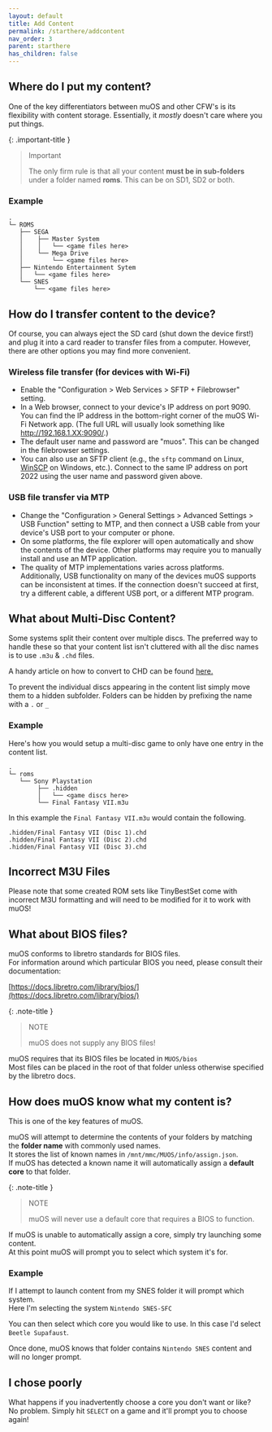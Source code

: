 ```yaml
---
layout: default
title: Add Content
permalink: /starthere/addcontent
nav_order: 3
parent: starthere
has_children: false
---
```


## Where do I put my content?

One of the key differentiators between muOS and other CFW's is its flexibility with content storage.
Essentially, it _mostly_ doesn't care where you put things.

{: .important-title }
> Important
>
>The only firm rule is that all your content **must be in sub-folders** under a folder named **roms**.
>This can be on SD1, SD2 or both.

### Example

```
.
└─ ROMS
   ├── SEGA
   │    ├── Master System
   │    │   └── <game files here>
   │    └── Mega Drive
   │        └── <game files here>
   ├── Nintendo Entertainment Sytem
   │   └── <game files here>
   └── SNES
       └── <game files here>
```

## How do I transfer content to the device?

Of course, you can always eject the SD card (shut down the device first!) and plug it into a card reader to transfer
files from a computer. However, there are other options you may find more convenient.

### Wireless file transfer (for devices with Wi-Fi)

* Enable the "Configuration > Web Services > SFTP + Filebrowser" setting.
* In a Web browser, connect to your device's IP address on port 9090.
  You can find the IP address in the bottom-right corner of the muOS Wi-Fi Network app.
  (The full URL will usually look something like http://192.168.1.XX:9090/.)
* The default user name and password are "muos". This can be changed in the filebrowser settings.
* You can also use an SFTP client (e.g., the `sftp` command on Linux, [WinSCP](https://winscp.net/) on Windows, etc.).
  Connect to the same IP address on port 2022 using the user name and password given above.

### USB file transfer via MTP

* Change the "Configuration > General Settings > Advanced Settings > USB Function" setting to MTP, and then connect a
  USB cable from your device's USB port to your computer or phone.
* On some platforms, the file explorer will open automatically and show the contents of the device.
  Other platforms may require you to manually install and use an MTP application.
* The quality of MTP implementations varies across platforms.
  Additionally, USB functionality on many of the devices muOS supports can be inconsistent at times.
  If the connection doesn't succeed at first, try a different cable, a different USB port, or a different MTP program.

## What about Multi-Disc Content?

Some systems split their content over multiple discs. The preferred way to handle these so that your content list isn't
cluttered with all the disc names is to use `.m3u` & `.chd` files.

A handy article on how to convert to CHD can be
found [here.](https://wiki.recalbox.com/en/tutorials/utilities/rom-conversion/chdman)

To prevent the individual discs appearing in the content list simply move them to a hidden subfolder. Folders can be
hidden by prefixing the name with a `.` or `_`

### Example

Here's how you would setup a multi-disc game to only have one entry in the content list.

```
.
└─ roms
   └── Sony Playstation
        ├── .hidden
        │   └── <game discs here>
        └── Final Fantasy VII.m3u   
```

In this example the `Final Fantasy VII.m3u` would contain the following.

```
.hidden/Final Fantasy VII (Disc 1).chd
.hidden/Final Fantasy VII (Disc 2).chd
.hidden/Final Fantasy VII (Disc 3).chd
```

## Incorrect M3U Files

Please note that some created ROM sets like TinyBestSet come with incorrect M3U formatting and will need to be modified
for it to work with muOS!

## What about BIOS files?

muOS conforms to libretro standards for BIOS files.  
For information around which particular BIOS you need, please consult their documentation:

[https://docs.libretro.com/library/bios/](https://docs.libretro.com/library/bios/)

{: .note-title }
> NOTE
>
> muOS does not supply any BIOS files!

muOS requires that its BIOS files be located in ``MUOS/bios``  
Most files can be placed in the root of that folder unless otherwise specified by the libretro docs.

## How does muOS know what my content is?

This is one of the key features of muOS.

muOS will attempt to determine the contents of your folders by matching the **folder name** with commonly used names.  
It stores the list of known names in ``/mnt/mmc/MUOS/info/assign.json``.  
If muOS has detected a known name it will automatically assign a **default core** to that folder.

{: .note-title }
> NOTE
>
> muOS will never use a default core that requires a BIOS to function.

If muOS is unable to automatically assign a core, simply try launching some content.  
At this point muOS will prompt you to select which system it's for.

### Example

If I attempt to launch content from my SNES folder it will prompt which system.  
Here I'm selecting the system ``Nintendo SNES-SFC``

You can then select which core you would like to use. In this case I'd select ``Beetle Supafaust``.

Once done, muOS knows that folder contains ``Nintendo SNES`` content and will no longer prompt.

## I chose poorly

What happens if you inadvertently choose a core you don't want or like?  
No problem. Simply hit `SELECT` on a game and it'll prompt you to choose again!
